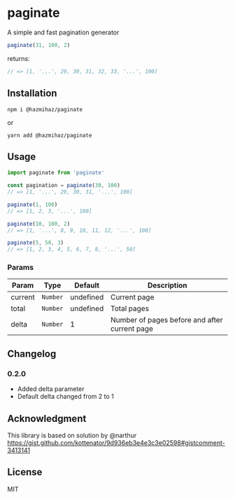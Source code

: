 # paginate

A simple and fast pagination generator

```javascript
paginate(31, 100, 2)
```

returns:

```javascript
// => [1, '...', 29, 30, 31, 32, 33, '...', 100]
```

## Installation

```sh-session
npm i @hazmihaz/paginate
```

or

```sh-session
yarn add @hazmihaz/paginate
```

## Usage

```javascript
import paginate from 'paginate'

const pagination = paginate(30, 100)
// => [1, '...', 29, 30, 31, '...', 100]
```

```javascript
paginate(1, 100)
// => [1, 2, 3, '...', 100]
```

```javascript
paginate(10, 100, 2)
// => [1, '...', 8, 9, 10, 11, 12, '...', 100]
```

```javascript
paginate(5, 50, 3)
// => [1, 2, 3, 4, 5, 6, 7, 8, '...', 50]
```

### Params

| Param   | Type                | Default   | Description                                   |
| ------- | ------------------- | --------- | --------------------------------------------- |
| current | <code>Number</code> | undefined | Current page                                  |
| total   | <code>Number</code> | undefined | Total pages                                   |
| delta   | <code>Number</code> | 1         | Number of pages before and after current page |

## Changelog

### 0.2.0

-   Added delta parameter
-   Default delta changed from 2 to 1

## Acknowledgment

This library is based on solution by @narthur
https://gist.github.com/kottenator/9d936eb3e4e3c3e02598#gistcomment-3413141

## License

MIT
